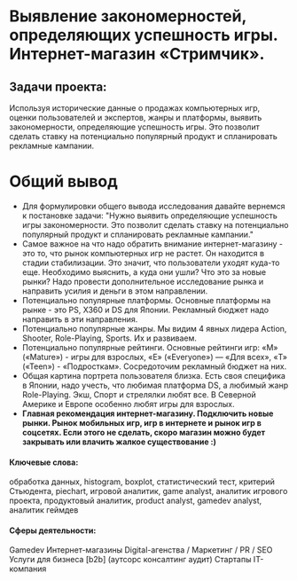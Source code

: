 # Выявление закономерностей, определяющих успешность игры. Интернет-магазин «Стримчик».

## Задачи проекта:
Используя исторические данные о продажах компьютерных игр, оценки пользователей и экспертов, жанры и платформы, выявить закономерности, определяющие успешность игры. Это позволит сделать ставку на потенциально популярный продукт и спланировать рекламные кампании.

# Общий вывод
* Для формулировки общего вывода исследования давайте вернемся к постановке задачи: "Нужно выявить определяющие успешность игры закономерности. Это позволит сделать ставку на потенциально популярный продукт и спланировать рекламные кампании."
* Самое важное на что надо обратить внимание интернет-магазину - это то, что рынок компьютерных игр не растет. Он находится в стадии стабилизации. Это значит, что пользователи уходят куда-то еще. Необходимо выяснить, а куда они ушли? Что это за новые рынки? Надо провести дополнительное исследование рынка и направить усилия и деньги в этом направлении.
* Потенциально популярные платформы. Основные платформы на рынке - это PS, X360 и DS для Японии. Рекламный бюджет надо направить в эти направления.
* Потенциально популярные жанры. Мы видим 4 явных лидера Action, Shooter, Role-Playing, Sports. Их и развиваем.
* Потенциально популярные рейтинги. Основные рейтинги игр: «M» («Mature») - игры для взрослых, «E» («Everyone») — «Для всех», «T» («Teen») - «Подросткам». Сосредоточим рекламный бюджет на них.
* Общая картина портрета пользователя близка. Есть своя специфика в Японии, надо учесть, что любимая платформа DS, а любимый жанр Role-Playing. Экш, Спорт и стрелялки любят все. В Северной Америке и Европе особенно любят игры для взрослых.
* **Главная рекомендация интернет-магазину. Подключить новые рынки. Рынок мобильных игр, игр в интернете и рынок игр в соцсетях. Если этого не сделать, скоро магазин можно будет закрывать или влачить жалкое существование :)**

#### Ключевые слова:
обработка данных, histogram, boxplot, статистический тест,
критерий Стьюдента, piechart, игровой аналитик, game analyst, аналитик игрового проекта, продуктовый аналитик, product analyst, gamedev analyst, аналитик геймдев

#### Сферы деятельности: 
Gamedev
Интернет-магазины
Digital-агенства / Маркетинг / PR / SEO
Услуги для бизнеса [b2b] (аутсорс консалтинг аудит)
Стартапы
IT-компания
